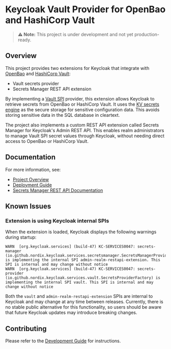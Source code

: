 # Keycloak Vault Provider for OpenBao and HashiCorp Vault

> **⚠️ Note:**
> This project is under development and not yet production-ready.

## Overview

This project provides two extensions for Keycloak that integrate with [OpenBao](https://openbao.org/) and [HashiCorp Vault](https://developer.hashicorp.com/vault):

- Vault secrets provider
- Secrets Manager REST API extension

By implementing a [Vault SPI](https://www.keycloak.org/server/vault) provider, this extension allows Keycloak to retrieve secrets from OpenBao or HashiCorp Vault.
It uses the [KV secrets engine](https://openbao.org/docs/secrets/kv/) as the secure storage for sensitive configuration data.
This avoids storing sensitive data in the SQL database in cleartext.

The project also implements a custom REST API extension called Secrets Manager for Keycloak's Admin REST API.
This enables realm administrators to manage Vault SPI secret values through Keycloak, without needing direct access to OpenBao or HashiCorp Vault.

## Documentation

For more information, see:

- [Project Overview](docs/overview.md)
- [Deployment Guide](docs/deployment.md)
- [Secrets Manager REST API Documentation](docs/api.md)

## Known Issues

### Extension is using Keycloak internal SPIs

When the extension is loaded, Keycloak displays the following warnings during startup:

```
WARN  [org.keycloak.services] (build-47) KC-SERVICES0047: secrets-manager (io.github.nordix.keycloak.services.secretsmanager.SecretsManagerProviderFactory) is implementing the internal SPI admin-realm-restapi-extension. This SPI is internal and may change without notice
WARN  [org.keycloak.services] (build-47) KC-SERVICES0047: secrets-provider (io.github.nordix.keycloak.services.vault.SecretsProviderFactory) is implementing the internal SPI vault. This SPI is internal and may change without notice
```

Both the `vault` and `admin-realm-restapi-extension` SPIs are internal to Keycloak and may change at any time between releases.
Currently, there is no stable public alternative for this functionality, so users should be aware that future Keycloak updates may introduce breaking changes.

## Contributing

Please refer to the [Development Guide](docs/development.md) for instructions.
